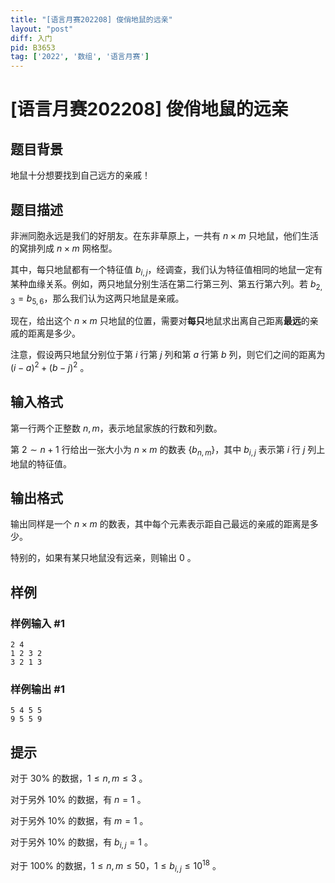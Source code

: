 ```yaml
---
title: "[语言月赛202208] 俊俏地鼠的远亲"
layout: "post"
diff: 入门
pid: B3653
tag: ['2022', '数组', '语言月赛']
---
```

# [语言月赛202208] 俊俏地鼠的远亲
## 题目背景

地鼠十分想要找到自己远方的亲戚！
## 题目描述

非洲同胞永远是我们的好朋友。在东非草原上，一共有 $n\times m$ 只地鼠，他们生活的窝排列成 $n\times m$ 网格型。

其中，每只地鼠都有一个特征值 $b_{i,j}$，经调查，我们认为特征值相同的地鼠一定有某种血缘关系。例如，两只地鼠分别生活在第二行第三列、第五行第六列。若 $b_{2,3}=b_{5,6}$，那么我们认为这两只地鼠是亲戚。

现在，给出这个 $n\times m$ 只地鼠的位置，需要对**每只**地鼠求出离自己距离**最远**的亲戚的距离是多少。

注意，假设两只地鼠分别位于第 $i$ 行第 $j$ 列和第 $a$ 行第 $b$ 列，则它们之间的距离为 $(i-a)^2+(b-j)^2$ 。
## 输入格式

第一行两个正整数 $n,m$，表示地鼠家族的行数和列数。

第 $2\sim n+1$ 行给出一张大小为 $n\times m$ 的数表 $\{b_{n,m}\}$，其中 $b_{i,j}$ 表示第 $i$ 行 $j$ 列上地鼠的特征值。
## 输出格式

输出同样是一个 $n\times m$ 的数表，其中每个元素表示距自己最远的亲戚的距离是多少。

特别的，如果有某只地鼠没有远亲，则输出 $0$ 。
## 样例

### 样例输入 #1
```
2 4
1 2 3 2
3 2 1 3
```
### 样例输出 #1
```
5 4 5 5
9 5 5 9
```
## 提示

对于 $30\%$ 的数据，$1\leq n,m \leq 3$ 。

对于另外 $10\%$ 的数据，有 $n=1$ 。

对于另外 $10\%$ 的数据，有 $m=1$ 。

对于另外 $10\%$ 的数据，有 $b_{i,j}=1$ 。

对于 $100\%$ 的数据，$1\leq n,m\leq 50$，$1\leq b_{i,j}\leq 10^{18}$ 。
